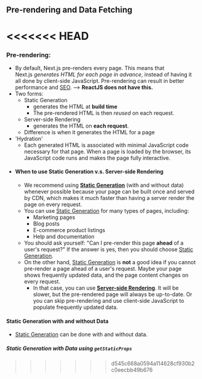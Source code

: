 ## Pre-rendering and Data Fetching
<<<<<<< HEAD
=======

### Pre-rendering:
- By default, Next.js pre-renders every page. This means that Next.js _generates HTML for each page in advance_, instead of having it all done by client-side JavaScript. Pre-rendering can result in better performance and [SEO](https://en.wikipedia.org/wiki/Search_engine_optimization). --> **ReactJS does not have this.**
- Two forms:
	- Static Generation
		- generates the HTML at **build time**
		- The pre-rendered HTML is then _reused_ on each request.
	- Server-side Rendering
		- generates the HTML on **each request**.
	- Difference is when it generates the HTML for a page
- 'Hydration'
	- Each generated HTML is associated with minimal JavaScript code necessary for that page. When a page is loaded by the browser, its JavaScript code runs and makes the page fully interactive.
- #### When to use Static Generation v.s. Server-side Rendering
	- We recommend using [**Static Generation**](https://nextjs.org/docs/basic-features/pages#static-generation-recommended) (with and without data) whenever possible because your page can be built once and served by CDN, which makes it much faster than having a server render the page on every request.
	- You can use [Static Generation](https://nextjs.org/docs/basic-features/pages#static-generation-recommended) for many types of pages, including:
		-   Marketing pages
		-   Blog posts
		-   E-commerce product listings
		-   Help and documentation
	- You should ask yourself: "Can I pre-render this page **ahead** of a user's request?" If the answer is yes, then you should choose [Static Generation](https://nextjs.org/docs/basic-features/pages#static-generation-recommended).
	- On the other hand, [Static Generation](https://nextjs.org/docs/basic-features/pages#static-generation-recommended) is **not** a good idea if you cannot pre-render a page ahead of a user's request. Maybe your page shows frequently updated data, and the page content changes on every request.
		- In that case, you can use [**Server-side Rendering**](https://nextjs.org/docs/basic-features/pages#server-side-rendering). It will be slower, but the pre-rendered page will always be up-to-date. Or you can skip pre-rendering and use client-side JavaScript to populate frequently updated data.

#### Static Generation with and without Data
- [Static Generation](https://nextjs.org/docs/basic-features/pages#static-generation-recommended) can be done with and without data.
##### Static Generation with Data using `getStaticProps`
>>>>>>> d545c668a0594a114628cf930b2c0eecbb49b676
